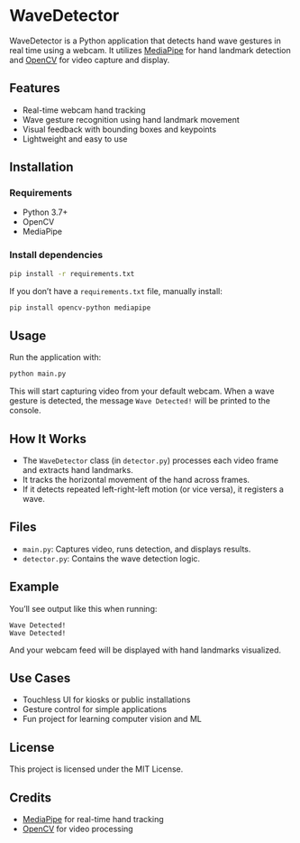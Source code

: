 # WaveDetector

WaveDetector is a Python application that detects hand wave gestures in real time using a webcam. It utilizes [MediaPipe](https://github.com/google/mediapipe) for hand landmark detection and [OpenCV](https://opencv.org/) for video capture and display.

## Features
- Real-time webcam hand tracking
- Wave gesture recognition using hand landmark movement
- Visual feedback with bounding boxes and keypoints
- Lightweight and easy to use

## Installation

### Requirements
- Python 3.7+
- OpenCV
- MediaPipe

### Install dependencies
```bash
pip install -r requirements.txt
```
If you don’t have a `requirements.txt` file, manually install:
```bash
pip install opencv-python mediapipe
```

## Usage
Run the application with:
```bash
python main.py
```

This will start capturing video from your default webcam. When a wave gesture is detected, the message `Wave Detected!` will be printed to the console.

## How It Works
- The `WaveDetector` class (in `detector.py`) processes each video frame and extracts hand landmarks.
- It tracks the horizontal movement of the hand across frames.
- If it detects repeated left-right-left motion (or vice versa), it registers a wave.

## Files
- `main.py`: Captures video, runs detection, and displays results.
- `detector.py`: Contains the wave detection logic.

## Example
You’ll see output like this when running:
```
Wave Detected!
Wave Detected!
```
And your webcam feed will be displayed with hand landmarks visualized.

## Use Cases
- Touchless UI for kiosks or public installations
- Gesture control for simple applications
- Fun project for learning computer vision and ML

## License
This project is licensed under the MIT License.

## Credits
- [MediaPipe](https://mediapipe.dev/) for real-time hand tracking
- [OpenCV](https://opencv.org/) for video processing
